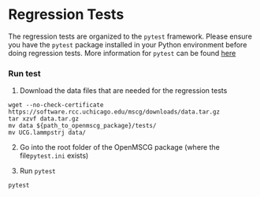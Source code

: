 # Regression Tests

The regression tests are organized to the `pytest` framework. Please ensure you 
have the `pytest` package installed in your Python environment before doing 
regression tests. More information for `pytest` can be found 
[here](https://docs.pytest.org/en/latest/getting-started.html)

### Run test

1. Download the data files that are needed for the regression tests

```
wget --no-check-certificate https://software.rcc.uchicago.edu/mscg/downloads/data.tar.gz
tar xzvf data.tar.gz
mv data ${path_to_openmscg_package}/tests/
mv UCG.lammpstrj data/
```


2. Go into the root folder of the OpenMSCG package (where the file`pytest.ini`
exists)

3. Run `pytest`

```
pytest
```

